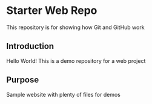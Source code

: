 # Starter Web Repo

This repository is for showing how Git and GitHub work

## Introduction

Hello World! This is a demo repository for a web project

## Purpose

Sample website with plenty of files for demos